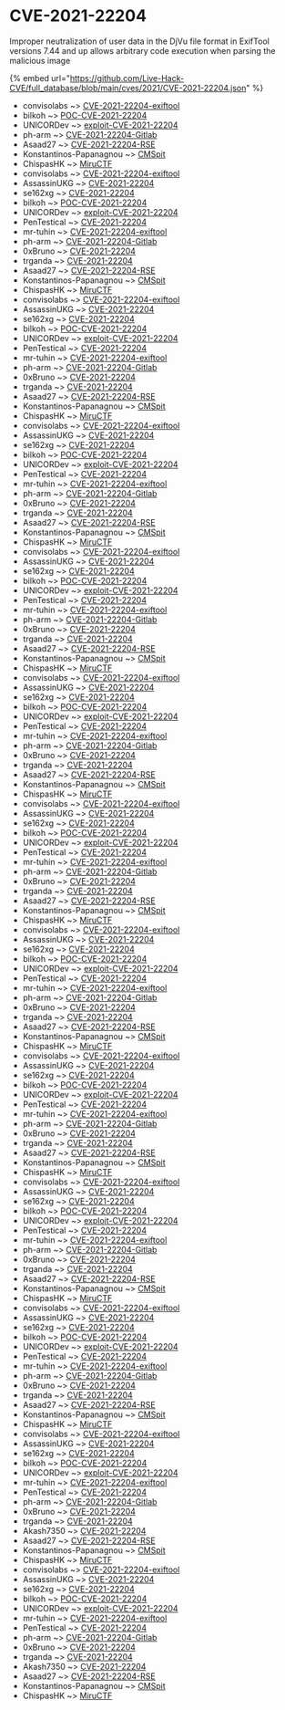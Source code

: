 # CVE-2021-22204

Improper neutralization of user data in the DjVu file format in ExifTool versions 7.44 and up allows arbitrary code execution when parsing the malicious image

{% embed url="https://github.com/Live-Hack-CVE/full_database/blob/main/cves/2021/CVE-2021-22204.json" %}


* convisolabs ~> [CVE-2021-22204-exiftool](https://www.alice-snow.ru/2021/database/cve-2021-22204/cve-2021-22204-exiftool-convisolabs)
* bilkoh ~> [POC-CVE-2021-22204](https://www.alice-snow.ru/2021/database/cve-2021-22204/poc-cve-2021-22204-bilkoh)
* UNICORDev ~> [exploit-CVE-2021-22204](https://www.alice-snow.ru/2021/database/cve-2021-22204/exploit-cve-2021-22204-unicordev)
* ph-arm ~> [CVE-2021-22204-Gitlab](https://www.alice-snow.ru/2021/database/cve-2021-22204/cve-2021-22204-gitlab-ph-arm)
* Asaad27 ~> [CVE-2021-22204-RSE](https://www.alice-snow.ru/2021/database/cve-2021-22204/cve-2021-22204-rse-asaad27)
* Konstantinos-Papanagnou ~> [CMSpit](https://www.alice-snow.ru/2021/database/cve-2021-22204/cmspit-konstantinos-papanagnou)
* ChispasHK ~> [MiruCTF](https://www.alice-snow.ru/2021/database/cve-2021-22204/miructf-chispashk)
* convisolabs ~> [CVE-2021-22204-exiftool](https://www.alice-snow.ru/2021/database/cve-2021-22204/cve-2021-22204-exiftool-convisolabs)
* AssassinUKG ~> [CVE-2021-22204](https://www.alice-snow.ru/2021/database/cve-2021-22204/cve-2021-22204-assassinukg)
* se162xg ~> [CVE-2021-22204](https://www.alice-snow.ru/2021/database/cve-2021-22204/cve-2021-22204-se162xg)
* bilkoh ~> [POC-CVE-2021-22204](https://www.alice-snow.ru/2021/database/cve-2021-22204/poc-cve-2021-22204-bilkoh)
* UNICORDev ~> [exploit-CVE-2021-22204](https://www.alice-snow.ru/2021/database/cve-2021-22204/exploit-cve-2021-22204-unicordev)
* PenTestical ~> [CVE-2021-22204](https://www.alice-snow.ru/2021/database/cve-2021-22204/cve-2021-22204-pentestical)
* mr-tuhin ~> [CVE-2021-22204-exiftool](https://www.alice-snow.ru/2021/database/cve-2021-22204/cve-2021-22204-exiftool-mr-tuhin)
* ph-arm ~> [CVE-2021-22204-Gitlab](https://www.alice-snow.ru/2021/database/cve-2021-22204/cve-2021-22204-gitlab-ph-arm)
* 0xBruno ~> [CVE-2021-22204](https://www.alice-snow.ru/2021/database/cve-2021-22204/cve-2021-22204-0xbruno)
* trganda ~> [CVE-2021-22204](https://www.alice-snow.ru/2021/database/cve-2021-22204/cve-2021-22204-trganda)
* Asaad27 ~> [CVE-2021-22204-RSE](https://www.alice-snow.ru/2021/database/cve-2021-22204/cve-2021-22204-rse-asaad27)
* Konstantinos-Papanagnou ~> [CMSpit](https://www.alice-snow.ru/2021/database/cve-2021-22204/cmspit-konstantinos-papanagnou)
* ChispasHK ~> [MiruCTF](https://www.alice-snow.ru/2021/database/cve-2021-22204/miructf-chispashk)
* convisolabs ~> [CVE-2021-22204-exiftool](https://www.alice-snow.ru/2021/database/cve-2021-22204/cve-2021-22204-exiftool-convisolabs)
* AssassinUKG ~> [CVE-2021-22204](https://www.alice-snow.ru/2021/database/cve-2021-22204/cve-2021-22204-assassinukg)
* se162xg ~> [CVE-2021-22204](https://www.alice-snow.ru/2021/database/cve-2021-22204/cve-2021-22204-se162xg)
* bilkoh ~> [POC-CVE-2021-22204](https://www.alice-snow.ru/2021/database/cve-2021-22204/poc-cve-2021-22204-bilkoh)
* UNICORDev ~> [exploit-CVE-2021-22204](https://www.alice-snow.ru/2021/database/cve-2021-22204/exploit-cve-2021-22204-unicordev)
* PenTestical ~> [CVE-2021-22204](https://www.alice-snow.ru/2021/database/cve-2021-22204/cve-2021-22204-pentestical)
* mr-tuhin ~> [CVE-2021-22204-exiftool](https://www.alice-snow.ru/2021/database/cve-2021-22204/cve-2021-22204-exiftool-mr-tuhin)
* ph-arm ~> [CVE-2021-22204-Gitlab](https://www.alice-snow.ru/2021/database/cve-2021-22204/cve-2021-22204-gitlab-ph-arm)
* 0xBruno ~> [CVE-2021-22204](https://www.alice-snow.ru/2021/database/cve-2021-22204/cve-2021-22204-0xbruno)
* trganda ~> [CVE-2021-22204](https://www.alice-snow.ru/2021/database/cve-2021-22204/cve-2021-22204-trganda)
* Asaad27 ~> [CVE-2021-22204-RSE](https://www.alice-snow.ru/2021/database/cve-2021-22204/cve-2021-22204-rse-asaad27)
* Konstantinos-Papanagnou ~> [CMSpit](https://www.alice-snow.ru/2021/database/cve-2021-22204/cmspit-konstantinos-papanagnou)
* ChispasHK ~> [MiruCTF](https://www.alice-snow.ru/2021/database/cve-2021-22204/miructf-chispashk)
* convisolabs ~> [CVE-2021-22204-exiftool](https://www.alice-snow.ru/2021/database/cve-2021-22204/cve-2021-22204-exiftool-convisolabs)
* AssassinUKG ~> [CVE-2021-22204](https://www.alice-snow.ru/2021/database/cve-2021-22204/cve-2021-22204-assassinukg)
* se162xg ~> [CVE-2021-22204](https://www.alice-snow.ru/2021/database/cve-2021-22204/cve-2021-22204-se162xg)
* bilkoh ~> [POC-CVE-2021-22204](https://www.alice-snow.ru/2021/database/cve-2021-22204/poc-cve-2021-22204-bilkoh)
* UNICORDev ~> [exploit-CVE-2021-22204](https://www.alice-snow.ru/2021/database/cve-2021-22204/exploit-cve-2021-22204-unicordev)
* PenTestical ~> [CVE-2021-22204](https://www.alice-snow.ru/2021/database/cve-2021-22204/cve-2021-22204-pentestical)
* mr-tuhin ~> [CVE-2021-22204-exiftool](https://www.alice-snow.ru/2021/database/cve-2021-22204/cve-2021-22204-exiftool-mr-tuhin)
* ph-arm ~> [CVE-2021-22204-Gitlab](https://www.alice-snow.ru/2021/database/cve-2021-22204/cve-2021-22204-gitlab-ph-arm)
* 0xBruno ~> [CVE-2021-22204](https://www.alice-snow.ru/2021/database/cve-2021-22204/cve-2021-22204-0xbruno)
* trganda ~> [CVE-2021-22204](https://www.alice-snow.ru/2021/database/cve-2021-22204/cve-2021-22204-trganda)
* Asaad27 ~> [CVE-2021-22204-RSE](https://www.alice-snow.ru/2021/database/cve-2021-22204/cve-2021-22204-rse-asaad27)
* Konstantinos-Papanagnou ~> [CMSpit](https://www.alice-snow.ru/2021/database/cve-2021-22204/cmspit-konstantinos-papanagnou)
* ChispasHK ~> [MiruCTF](https://www.alice-snow.ru/2021/database/cve-2021-22204/miructf-chispashk)
* convisolabs ~> [CVE-2021-22204-exiftool](https://www.alice-snow.ru/2021/database/cve-2021-22204/cve-2021-22204-exiftool-convisolabs)
* AssassinUKG ~> [CVE-2021-22204](https://www.alice-snow.ru/2021/database/cve-2021-22204/cve-2021-22204-assassinukg)
* se162xg ~> [CVE-2021-22204](https://www.alice-snow.ru/2021/database/cve-2021-22204/cve-2021-22204-se162xg)
* bilkoh ~> [POC-CVE-2021-22204](https://www.alice-snow.ru/2021/database/cve-2021-22204/poc-cve-2021-22204-bilkoh)
* UNICORDev ~> [exploit-CVE-2021-22204](https://www.alice-snow.ru/2021/database/cve-2021-22204/exploit-cve-2021-22204-unicordev)
* PenTestical ~> [CVE-2021-22204](https://www.alice-snow.ru/2021/database/cve-2021-22204/cve-2021-22204-pentestical)
* mr-tuhin ~> [CVE-2021-22204-exiftool](https://www.alice-snow.ru/2021/database/cve-2021-22204/cve-2021-22204-exiftool-mr-tuhin)
* ph-arm ~> [CVE-2021-22204-Gitlab](https://www.alice-snow.ru/2021/database/cve-2021-22204/cve-2021-22204-gitlab-ph-arm)
* 0xBruno ~> [CVE-2021-22204](https://www.alice-snow.ru/2021/database/cve-2021-22204/cve-2021-22204-0xbruno)
* trganda ~> [CVE-2021-22204](https://www.alice-snow.ru/2021/database/cve-2021-22204/cve-2021-22204-trganda)
* Asaad27 ~> [CVE-2021-22204-RSE](https://www.alice-snow.ru/2021/database/cve-2021-22204/cve-2021-22204-rse-asaad27)
* Konstantinos-Papanagnou ~> [CMSpit](https://www.alice-snow.ru/2021/database/cve-2021-22204/cmspit-konstantinos-papanagnou)
* ChispasHK ~> [MiruCTF](https://www.alice-snow.ru/2021/database/cve-2021-22204/miructf-chispashk)
* convisolabs ~> [CVE-2021-22204-exiftool](https://www.alice-snow.ru/2021/database/cve-2021-22204/cve-2021-22204-exiftool-convisolabs)
* AssassinUKG ~> [CVE-2021-22204](https://www.alice-snow.ru/2021/database/cve-2021-22204/cve-2021-22204-assassinukg)
* se162xg ~> [CVE-2021-22204](https://www.alice-snow.ru/2021/database/cve-2021-22204/cve-2021-22204-se162xg)
* bilkoh ~> [POC-CVE-2021-22204](https://www.alice-snow.ru/2021/database/cve-2021-22204/poc-cve-2021-22204-bilkoh)
* UNICORDev ~> [exploit-CVE-2021-22204](https://www.alice-snow.ru/2021/database/cve-2021-22204/exploit-cve-2021-22204-unicordev)
* PenTestical ~> [CVE-2021-22204](https://www.alice-snow.ru/2021/database/cve-2021-22204/cve-2021-22204-pentestical)
* mr-tuhin ~> [CVE-2021-22204-exiftool](https://www.alice-snow.ru/2021/database/cve-2021-22204/cve-2021-22204-exiftool-mr-tuhin)
* ph-arm ~> [CVE-2021-22204-Gitlab](https://www.alice-snow.ru/2021/database/cve-2021-22204/cve-2021-22204-gitlab-ph-arm)
* 0xBruno ~> [CVE-2021-22204](https://www.alice-snow.ru/2021/database/cve-2021-22204/cve-2021-22204-0xbruno)
* trganda ~> [CVE-2021-22204](https://www.alice-snow.ru/2021/database/cve-2021-22204/cve-2021-22204-trganda)
* Asaad27 ~> [CVE-2021-22204-RSE](https://www.alice-snow.ru/2021/database/cve-2021-22204/cve-2021-22204-rse-asaad27)
* Konstantinos-Papanagnou ~> [CMSpit](https://www.alice-snow.ru/2021/database/cve-2021-22204/cmspit-konstantinos-papanagnou)
* ChispasHK ~> [MiruCTF](https://www.alice-snow.ru/2021/database/cve-2021-22204/miructf-chispashk)
* convisolabs ~> [CVE-2021-22204-exiftool](https://www.alice-snow.ru/2021/database/cve-2021-22204/cve-2021-22204-exiftool-convisolabs)
* AssassinUKG ~> [CVE-2021-22204](https://www.alice-snow.ru/2021/database/cve-2021-22204/cve-2021-22204-assassinukg)
* se162xg ~> [CVE-2021-22204](https://www.alice-snow.ru/2021/database/cve-2021-22204/cve-2021-22204-se162xg)
* bilkoh ~> [POC-CVE-2021-22204](https://www.alice-snow.ru/2021/database/cve-2021-22204/poc-cve-2021-22204-bilkoh)
* UNICORDev ~> [exploit-CVE-2021-22204](https://www.alice-snow.ru/2021/database/cve-2021-22204/exploit-cve-2021-22204-unicordev)
* PenTestical ~> [CVE-2021-22204](https://www.alice-snow.ru/2021/database/cve-2021-22204/cve-2021-22204-pentestical)
* mr-tuhin ~> [CVE-2021-22204-exiftool](https://www.alice-snow.ru/2021/database/cve-2021-22204/cve-2021-22204-exiftool-mr-tuhin)
* ph-arm ~> [CVE-2021-22204-Gitlab](https://www.alice-snow.ru/2021/database/cve-2021-22204/cve-2021-22204-gitlab-ph-arm)
* 0xBruno ~> [CVE-2021-22204](https://www.alice-snow.ru/2021/database/cve-2021-22204/cve-2021-22204-0xbruno)
* trganda ~> [CVE-2021-22204](https://www.alice-snow.ru/2021/database/cve-2021-22204/cve-2021-22204-trganda)
* Asaad27 ~> [CVE-2021-22204-RSE](https://www.alice-snow.ru/2021/database/cve-2021-22204/cve-2021-22204-rse-asaad27)
* Konstantinos-Papanagnou ~> [CMSpit](https://www.alice-snow.ru/2021/database/cve-2021-22204/cmspit-konstantinos-papanagnou)
* ChispasHK ~> [MiruCTF](https://www.alice-snow.ru/2021/database/cve-2021-22204/miructf-chispashk)
* convisolabs ~> [CVE-2021-22204-exiftool](https://www.alice-snow.ru/2021/database/cve-2021-22204/cve-2021-22204-exiftool-convisolabs)
* AssassinUKG ~> [CVE-2021-22204](https://www.alice-snow.ru/2021/database/cve-2021-22204/cve-2021-22204-assassinukg)
* se162xg ~> [CVE-2021-22204](https://www.alice-snow.ru/2021/database/cve-2021-22204/cve-2021-22204-se162xg)
* bilkoh ~> [POC-CVE-2021-22204](https://www.alice-snow.ru/2021/database/cve-2021-22204/poc-cve-2021-22204-bilkoh)
* UNICORDev ~> [exploit-CVE-2021-22204](https://www.alice-snow.ru/2021/database/cve-2021-22204/exploit-cve-2021-22204-unicordev)
* PenTestical ~> [CVE-2021-22204](https://www.alice-snow.ru/2021/database/cve-2021-22204/cve-2021-22204-pentestical)
* mr-tuhin ~> [CVE-2021-22204-exiftool](https://www.alice-snow.ru/2021/database/cve-2021-22204/cve-2021-22204-exiftool-mr-tuhin)
* ph-arm ~> [CVE-2021-22204-Gitlab](https://www.alice-snow.ru/2021/database/cve-2021-22204/cve-2021-22204-gitlab-ph-arm)
* 0xBruno ~> [CVE-2021-22204](https://www.alice-snow.ru/2021/database/cve-2021-22204/cve-2021-22204-0xbruno)
* trganda ~> [CVE-2021-22204](https://www.alice-snow.ru/2021/database/cve-2021-22204/cve-2021-22204-trganda)
* Asaad27 ~> [CVE-2021-22204-RSE](https://www.alice-snow.ru/2021/database/cve-2021-22204/cve-2021-22204-rse-asaad27)
* Konstantinos-Papanagnou ~> [CMSpit](https://www.alice-snow.ru/2021/database/cve-2021-22204/cmspit-konstantinos-papanagnou)
* ChispasHK ~> [MiruCTF](https://www.alice-snow.ru/2021/database/cve-2021-22204/miructf-chispashk)
* convisolabs ~> [CVE-2021-22204-exiftool](https://www.alice-snow.ru/2021/database/cve-2021-22204/cve-2021-22204-exiftool-convisolabs)
* AssassinUKG ~> [CVE-2021-22204](https://www.alice-snow.ru/2021/database/cve-2021-22204/cve-2021-22204-assassinukg)
* se162xg ~> [CVE-2021-22204](https://www.alice-snow.ru/2021/database/cve-2021-22204/cve-2021-22204-se162xg)
* bilkoh ~> [POC-CVE-2021-22204](https://www.alice-snow.ru/2021/database/cve-2021-22204/poc-cve-2021-22204-bilkoh)
* UNICORDev ~> [exploit-CVE-2021-22204](https://www.alice-snow.ru/2021/database/cve-2021-22204/exploit-cve-2021-22204-unicordev)
* PenTestical ~> [CVE-2021-22204](https://www.alice-snow.ru/2021/database/cve-2021-22204/cve-2021-22204-pentestical)
* mr-tuhin ~> [CVE-2021-22204-exiftool](https://www.alice-snow.ru/2021/database/cve-2021-22204/cve-2021-22204-exiftool-mr-tuhin)
* ph-arm ~> [CVE-2021-22204-Gitlab](https://www.alice-snow.ru/2021/database/cve-2021-22204/cve-2021-22204-gitlab-ph-arm)
* 0xBruno ~> [CVE-2021-22204](https://www.alice-snow.ru/2021/database/cve-2021-22204/cve-2021-22204-0xbruno)
* trganda ~> [CVE-2021-22204](https://www.alice-snow.ru/2021/database/cve-2021-22204/cve-2021-22204-trganda)
* Asaad27 ~> [CVE-2021-22204-RSE](https://www.alice-snow.ru/2021/database/cve-2021-22204/cve-2021-22204-rse-asaad27)
* Konstantinos-Papanagnou ~> [CMSpit](https://www.alice-snow.ru/2021/database/cve-2021-22204/cmspit-konstantinos-papanagnou)
* ChispasHK ~> [MiruCTF](https://www.alice-snow.ru/2021/database/cve-2021-22204/miructf-chispashk)
* convisolabs ~> [CVE-2021-22204-exiftool](https://www.alice-snow.ru/2021/database/cve-2021-22204/cve-2021-22204-exiftool-convisolabs)
* AssassinUKG ~> [CVE-2021-22204](https://www.alice-snow.ru/2021/database/cve-2021-22204/cve-2021-22204-assassinukg)
* se162xg ~> [CVE-2021-22204](https://www.alice-snow.ru/2021/database/cve-2021-22204/cve-2021-22204-se162xg)
* bilkoh ~> [POC-CVE-2021-22204](https://www.alice-snow.ru/2021/database/cve-2021-22204/poc-cve-2021-22204-bilkoh)
* UNICORDev ~> [exploit-CVE-2021-22204](https://www.alice-snow.ru/2021/database/cve-2021-22204/exploit-cve-2021-22204-unicordev)
* PenTestical ~> [CVE-2021-22204](https://www.alice-snow.ru/2021/database/cve-2021-22204/cve-2021-22204-pentestical)
* mr-tuhin ~> [CVE-2021-22204-exiftool](https://www.alice-snow.ru/2021/database/cve-2021-22204/cve-2021-22204-exiftool-mr-tuhin)
* ph-arm ~> [CVE-2021-22204-Gitlab](https://www.alice-snow.ru/2021/database/cve-2021-22204/cve-2021-22204-gitlab-ph-arm)
* 0xBruno ~> [CVE-2021-22204](https://www.alice-snow.ru/2021/database/cve-2021-22204/cve-2021-22204-0xbruno)
* trganda ~> [CVE-2021-22204](https://www.alice-snow.ru/2021/database/cve-2021-22204/cve-2021-22204-trganda)
* Asaad27 ~> [CVE-2021-22204-RSE](https://www.alice-snow.ru/2021/database/cve-2021-22204/cve-2021-22204-rse-asaad27)
* Konstantinos-Papanagnou ~> [CMSpit](https://www.alice-snow.ru/2021/database/cve-2021-22204/cmspit-konstantinos-papanagnou)
* ChispasHK ~> [MiruCTF](https://www.alice-snow.ru/2021/database/cve-2021-22204/miructf-chispashk)
* convisolabs ~> [CVE-2021-22204-exiftool](https://www.alice-snow.ru/2021/database/cve-2021-22204/cve-2021-22204-exiftool-convisolabs)
* AssassinUKG ~> [CVE-2021-22204](https://www.alice-snow.ru/2021/database/cve-2021-22204/cve-2021-22204-assassinukg)
* se162xg ~> [CVE-2021-22204](https://www.alice-snow.ru/2021/database/cve-2021-22204/cve-2021-22204-se162xg)
* bilkoh ~> [POC-CVE-2021-22204](https://www.alice-snow.ru/2021/database/cve-2021-22204/poc-cve-2021-22204-bilkoh)
* UNICORDev ~> [exploit-CVE-2021-22204](https://www.alice-snow.ru/2021/database/cve-2021-22204/exploit-cve-2021-22204-unicordev)
* PenTestical ~> [CVE-2021-22204](https://www.alice-snow.ru/2021/database/cve-2021-22204/cve-2021-22204-pentestical)
* mr-tuhin ~> [CVE-2021-22204-exiftool](https://www.alice-snow.ru/2021/database/cve-2021-22204/cve-2021-22204-exiftool-mr-tuhin)
* ph-arm ~> [CVE-2021-22204-Gitlab](https://www.alice-snow.ru/2021/database/cve-2021-22204/cve-2021-22204-gitlab-ph-arm)
* 0xBruno ~> [CVE-2021-22204](https://www.alice-snow.ru/2021/database/cve-2021-22204/cve-2021-22204-0xbruno)
* trganda ~> [CVE-2021-22204](https://www.alice-snow.ru/2021/database/cve-2021-22204/cve-2021-22204-trganda)
* Asaad27 ~> [CVE-2021-22204-RSE](https://www.alice-snow.ru/2021/database/cve-2021-22204/cve-2021-22204-rse-asaad27)
* Konstantinos-Papanagnou ~> [CMSpit](https://www.alice-snow.ru/2021/database/cve-2021-22204/cmspit-konstantinos-papanagnou)
* ChispasHK ~> [MiruCTF](https://www.alice-snow.ru/2021/database/cve-2021-22204/miructf-chispashk)
* convisolabs ~> [CVE-2021-22204-exiftool](https://www.alice-snow.ru/2021/database/cve-2021-22204/cve-2021-22204-exiftool-convisolabs)
* AssassinUKG ~> [CVE-2021-22204](https://www.alice-snow.ru/2021/database/cve-2021-22204/cve-2021-22204-assassinukg)
* se162xg ~> [CVE-2021-22204](https://www.alice-snow.ru/2021/database/cve-2021-22204/cve-2021-22204-se162xg)
* bilkoh ~> [POC-CVE-2021-22204](https://www.alice-snow.ru/2021/database/cve-2021-22204/poc-cve-2021-22204-bilkoh)
* UNICORDev ~> [exploit-CVE-2021-22204](https://www.alice-snow.ru/2021/database/cve-2021-22204/exploit-cve-2021-22204-unicordev)
* mr-tuhin ~> [CVE-2021-22204-exiftool](https://www.alice-snow.ru/2021/database/cve-2021-22204/cve-2021-22204-exiftool-mr-tuhin)
* PenTestical ~> [CVE-2021-22204](https://www.alice-snow.ru/2021/database/cve-2021-22204/cve-2021-22204-pentestical)
* ph-arm ~> [CVE-2021-22204-Gitlab](https://www.alice-snow.ru/2021/database/cve-2021-22204/cve-2021-22204-gitlab-ph-arm)
* 0xBruno ~> [CVE-2021-22204](https://www.alice-snow.ru/2021/database/cve-2021-22204/cve-2021-22204-0xbruno)
* trganda ~> [CVE-2021-22204](https://www.alice-snow.ru/2021/database/cve-2021-22204/cve-2021-22204-trganda)
* Akash7350 ~> [CVE-2021-22204](https://www.alice-snow.ru/2021/database/cve-2021-22204/cve-2021-22204-akash7350)
* Asaad27 ~> [CVE-2021-22204-RSE](https://www.alice-snow.ru/2021/database/cve-2021-22204/cve-2021-22204-rse-asaad27)
* Konstantinos-Papanagnou ~> [CMSpit](https://www.alice-snow.ru/2021/database/cve-2021-22204/cmspit-konstantinos-papanagnou)
* ChispasHK ~> [MiruCTF](https://www.alice-snow.ru/2021/database/cve-2021-22204/miructf-chispashk)
* convisolabs ~> [CVE-2021-22204-exiftool](https://www.alice-snow.ru/2021/database/cve-2021-22204/cve-2021-22204-exiftool-convisolabs)
* AssassinUKG ~> [CVE-2021-22204](https://www.alice-snow.ru/2021/database/cve-2021-22204/cve-2021-22204-assassinukg)
* se162xg ~> [CVE-2021-22204](https://www.alice-snow.ru/2021/database/cve-2021-22204/cve-2021-22204-se162xg)
* bilkoh ~> [POC-CVE-2021-22204](https://www.alice-snow.ru/2021/database/cve-2021-22204/poc-cve-2021-22204-bilkoh)
* UNICORDev ~> [exploit-CVE-2021-22204](https://www.alice-snow.ru/2021/database/cve-2021-22204/exploit-cve-2021-22204-unicordev)
* mr-tuhin ~> [CVE-2021-22204-exiftool](https://www.alice-snow.ru/2021/database/cve-2021-22204/cve-2021-22204-exiftool-mr-tuhin)
* PenTestical ~> [CVE-2021-22204](https://www.alice-snow.ru/2021/database/cve-2021-22204/cve-2021-22204-pentestical)
* ph-arm ~> [CVE-2021-22204-Gitlab](https://www.alice-snow.ru/2021/database/cve-2021-22204/cve-2021-22204-gitlab-ph-arm)
* 0xBruno ~> [CVE-2021-22204](https://www.alice-snow.ru/2021/database/cve-2021-22204/cve-2021-22204-0xbruno)
* trganda ~> [CVE-2021-22204](https://www.alice-snow.ru/2021/database/cve-2021-22204/cve-2021-22204-trganda)
* Akash7350 ~> [CVE-2021-22204](https://www.alice-snow.ru/2021/database/cve-2021-22204/cve-2021-22204-akash7350)
* Asaad27 ~> [CVE-2021-22204-RSE](https://www.alice-snow.ru/2021/database/cve-2021-22204/cve-2021-22204-rse-asaad27)
* Konstantinos-Papanagnou ~> [CMSpit](https://www.alice-snow.ru/2021/database/cve-2021-22204/cmspit-konstantinos-papanagnou)
* ChispasHK ~> [MiruCTF](https://www.alice-snow.ru/2021/database/cve-2021-22204/miructf-chispashk)